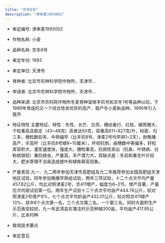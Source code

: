 ```yaml
---
title: "京冬6号"
description: "津审麦1993002"
---
```

* 审定编号:  津审麦1993002

*  作物名称:  小麦

*  品种名称:  京冬6号

*  审定年份:  1993

*  审定单位:  天津市

* 育种者:  北京市农林科学院作物所，天津市...

*  申请者:  北京市农林科学院作物所，天津市...

*  品种来源:  北京市农科院作物所冬麦育种室继丰抗号和京冬1号等品种以后，于1989年育成的又一个综合性状优异的高产、稳产冬小麦新品种。1990年引入我市

*  特征特性
主要特征、特性：冬性、长芒、白壳、穗纺垂行、红粒、硬质穗大、千粒重高且稳定（43~48克）高者达50克，容重高811~827克/升，码密、勾三多，穗粒数较多、中熟偏早（比丰抗8号、津麦2号均早熟1~2天），耐晚播高产，半高杆（比丰抗8号矮8~10厘米），杆韧抗倒，亩穗数中等偏多，籽粒库容积大，灌浆速度快，强度大，穗粒重高，抗病性突出（抗条、叶锈病、白粉病很轻）兼抗蚜虫，产量高，丰产潜力大。其缺点是：冬前和春生叶片较大，肥水管理不当易造成披叶和植株窜高现象。

*  产量表现
九一、九二两年参加天津市高肥组及九二年推荐参加全国高肥组天津地区试验，同年参加晚播早熟组试验，两年三项试验，十二个点次平均产量457.82公斤，均比对照津麦2号，京411增产，幅度为6~215，增产显著，产量位次均居试验第一位。两年生产试验十二个点次平均亩产444.76公斤，较对照津麦2号增产9%，七个点次平均折亩产432.01公斤，较对照京411增产13%，其中8个点次第一名，三个点次第二名，一个第三名，同时大面积生产示范表现较好。九一年武清县东蒲洼村示范种植300亩，平均亩产417.95公斤，比本村种

*  栽培技术要点


*  审定意见

